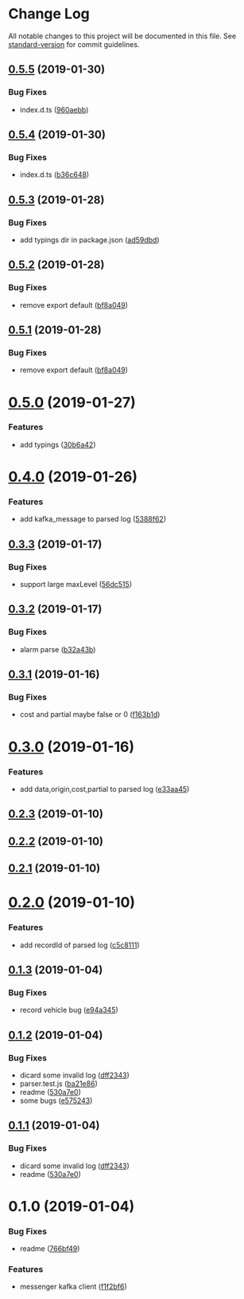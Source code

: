 # Change Log

All notable changes to this project will be documented in this file. See [standard-version](https://github.com/conventional-changelog/standard-version) for commit guidelines.

<a name="0.5.5"></a>
## [0.5.5](https://github.com/36node/shanghaibus-messenger/compare/v0.5.4...v0.5.5) (2019-01-30)


### Bug Fixes

* index.d.ts ([960aebb](https://github.com/36node/shanghaibus-messenger/commit/960aebb))



<a name="0.5.4"></a>
## [0.5.4](https://github.com/36node/shanghaibus-messenger/compare/v0.5.3...v0.5.4) (2019-01-30)


### Bug Fixes

* index.d.ts ([b36c648](https://github.com/36node/shanghaibus-messenger/commit/b36c648))



<a name="0.5.3"></a>
## [0.5.3](https://github.com/36node/shanghaibus-messenger/compare/v0.5.2...v0.5.3) (2019-01-28)


### Bug Fixes

* add typings dir in package.json ([ad59dbd](https://github.com/36node/shanghaibus-messenger/commit/ad59dbd))



<a name="0.5.2"></a>
## [0.5.2](https://github.com/36node/shanghaibus-messenger/compare/v0.5.0...v0.5.2) (2019-01-28)


### Bug Fixes

* remove export default ([bf8a049](https://github.com/36node/shanghaibus-messenger/commit/bf8a049))



<a name="0.5.1"></a>
## [0.5.1](https://github.com/36node/shanghaibus-messenger/compare/v0.5.0...v0.5.1) (2019-01-28)


### Bug Fixes

* remove export default ([bf8a049](https://github.com/36node/shanghaibus-messenger/commit/bf8a049))



<a name="0.5.0"></a>
# [0.5.0](https://github.com/36node/shanghaibus-messenger/compare/v0.4.0...v0.5.0) (2019-01-27)


### Features

* add typings ([30b6a42](https://github.com/36node/shanghaibus-messenger/commit/30b6a42))



<a name="0.4.0"></a>
# [0.4.0](https://github.com/36node/shanghaibus-messenger/compare/v0.3.3...v0.4.0) (2019-01-26)


### Features

* add kafka_message to parsed log ([5388f62](https://github.com/36node/shanghaibus-messenger/commit/5388f62))



<a name="0.3.3"></a>
## [0.3.3](https://github.com/36node/shanghaibus-messenger/compare/v0.3.2...v0.3.3) (2019-01-17)


### Bug Fixes

* support large maxLevel ([56dc515](https://github.com/36node/shanghaibus-messenger/commit/56dc515))



<a name="0.3.2"></a>
## [0.3.2](https://github.com/36node/shanghaibus-messenger/compare/v0.3.1...v0.3.2) (2019-01-17)


### Bug Fixes

* alarm parse ([b32a43b](https://github.com/36node/shanghaibus-messenger/commit/b32a43b))



<a name="0.3.1"></a>
## [0.3.1](https://github.com/36node/shanghaibus-messenger/compare/v0.3.0...v0.3.1) (2019-01-16)


### Bug Fixes

* cost and partial maybe false or 0 ([f163b1d](https://github.com/36node/shanghaibus-messenger/commit/f163b1d))



<a name="0.3.0"></a>
# [0.3.0](https://github.com/36node/shanghaibus-messenger/compare/v0.2.3...v0.3.0) (2019-01-16)


### Features

* add data,origin,cost,partial to parsed log ([e33aa45](https://github.com/36node/shanghaibus-messenger/commit/e33aa45))



<a name="0.2.3"></a>
## [0.2.3](https://github.com/36node/shanghaibus-messenger/compare/v0.2.2...v0.2.3) (2019-01-10)



<a name="0.2.2"></a>
## [0.2.2](https://github.com/36node/shanghaibus-messenger/compare/v0.2.1...v0.2.2) (2019-01-10)



<a name="0.2.1"></a>
## [0.2.1](https://github.com/36node/shanghaibus-messenger/compare/v0.2.0...v0.2.1) (2019-01-10)



<a name="0.2.0"></a>
# [0.2.0](https://github.com/36node/shanghaibus-messenger/compare/v0.1.3...v0.2.0) (2019-01-10)


### Features

* add recordId of parsed log ([c5c8111](https://github.com/36node/shanghaibus-messenger/commit/c5c8111))



<a name="0.1.3"></a>
## [0.1.3](https://github.com/36node/shanghaibus-messenger/compare/v0.1.2...v0.1.3) (2019-01-04)


### Bug Fixes

* record vehicle bug ([e94a345](https://github.com/36node/shanghaibus-messenger/commit/e94a345))



<a name="0.1.2"></a>
## [0.1.2](https://github.com/36node/shanghaibus-messenger/compare/v0.1.0...v0.1.2) (2019-01-04)


### Bug Fixes

* dicard some invalid log ([dff2343](https://github.com/36node/shanghaibus-messenger/commit/dff2343))
* parser.test.js ([ba21e86](https://github.com/36node/shanghaibus-messenger/commit/ba21e86))
* readme ([530a7e0](https://github.com/36node/shanghaibus-messenger/commit/530a7e0))
* some bugs ([e575243](https://github.com/36node/shanghaibus-messenger/commit/e575243))



<a name="0.1.1"></a>
## [0.1.1](https://github.com/36node/shanghaibus-messenger/compare/v0.1.0...v0.1.1) (2019-01-04)


### Bug Fixes

* dicard some invalid log ([dff2343](https://github.com/36node/shanghaibus-messenger/commit/dff2343))
* readme ([530a7e0](https://github.com/36node/shanghaibus-messenger/commit/530a7e0))



<a name="0.1.0"></a>
# 0.1.0 (2019-01-04)


### Bug Fixes

* readme ([766bf49](https://github.com/36node/shanghaibus-messenger/commit/766bf49))


### Features

* messenger kafka client ([f1f2bf6](https://github.com/36node/shanghaibus-messenger/commit/f1f2bf6))
